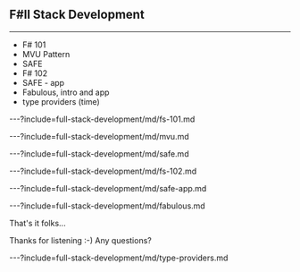 ## F#ll Stack Development ##

---

- F# 101
- MVU Pattern
- SAFE
- F# 102
- SAFE - app
- Fabulous, intro and app
- type providers (time)


---?include=full-stack-development/md/fs-101.md

---?include=full-stack-development/md/mvu.md

---?include=full-stack-development/md/safe.md

---?include=full-stack-development/md/fs-102.md

---?include=full-stack-development/md/safe-app.md

---?include=full-stack-development/md/fabulous.md

That's it folks...

Thanks for listening :-) Any questions?

---?include=full-stack-development/md/type-providers.md

